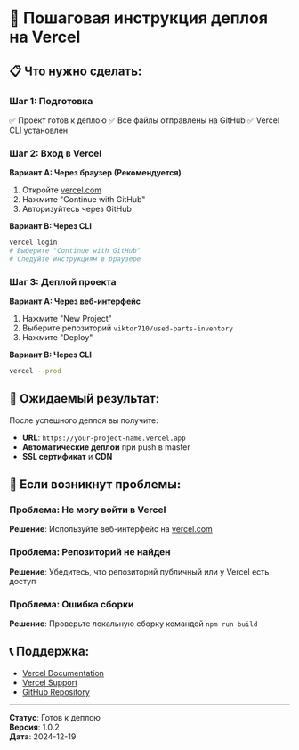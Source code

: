 # 🚀 Пошаговая инструкция деплоя на Vercel

## 📋 Что нужно сделать:

### Шаг 1: Подготовка
✅ Проект готов к деплою
✅ Все файлы отправлены на GitHub
✅ Vercel CLI установлен

### Шаг 2: Вход в Vercel

**Вариант A: Через браузер (Рекомендуется)**
1. Откройте [vercel.com](https://vercel.com)
2. Нажмите "Continue with GitHub"
3. Авторизуйтесь через GitHub

**Вариант B: Через CLI**
```bash
vercel login
# Выберите "Continue with GitHub"
# Следуйте инструкциям в браузере
```

### Шаг 3: Деплой проекта

**Вариант A: Через веб-интерфейс**
1. Нажмите "New Project"
2. Выберите репозиторий `viktor710/used-parts-inventory`
3. Нажмите "Deploy"

**Вариант B: Через CLI**
```bash
vercel --prod
```

## 🎯 Ожидаемый результат:

После успешного деплоя вы получите:
- **URL**: `https://your-project-name.vercel.app`
- **Автоматические деплои** при push в master
- **SSL сертификат** и **CDN**

## 🔧 Если возникнут проблемы:

### Проблема: Не могу войти в Vercel
**Решение**: Используйте веб-интерфейс на [vercel.com](https://vercel.com)

### Проблема: Репозиторий не найден
**Решение**: Убедитесь, что репозиторий публичный или у Vercel есть доступ

### Проблема: Ошибка сборки
**Решение**: Проверьте локальную сборку командой `npm run build`

## 📞 Поддержка:

- [Vercel Documentation](https://vercel.com/docs)
- [Vercel Support](https://vercel.com/support)
- [GitHub Repository](https://github.com/viktor710/used-parts-inventory)

---

**Статус**: Готов к деплою  
**Версия**: 1.0.2  
**Дата**: 2024-12-19
